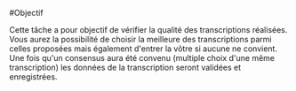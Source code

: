 #Objectif

Cette tâche a pour objectif de vérifier la qualité des transcriptions réalisées. Vous aurez la possibilité de choisir la meilleure des transcriptions parmi celles proposées mais également d'entrer la vôtre si aucune ne convient.
Une fois qu'un consensus aura été convenu (multiple choix d'une même transcription) les données de la transcription seront validées et enregistrées.